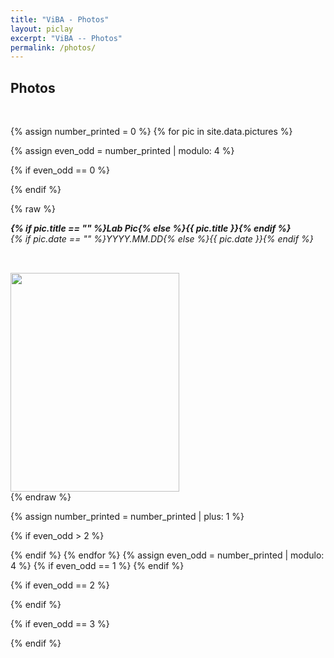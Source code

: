 ```yaml
---
title: "ViBA - Photos"
layout: piclay
excerpt: "ViBA -- Photos"
permalink: /photos/
---
```


<h2>Photos</h2>
<p> &nbsp; </p>
{% assign number_printed = 0 %}
{% for pic in site.data.pictures %}

{% assign even_odd = number_printed | modulo: 4 %}

{% if even_odd == 0 %}
<div class="row">
{% endif %}

{% raw %}
<div class="col-sm-3 clearfix" style="text-align: left;">
  <div class="photo-info" style="height: 80px; text-align: left;">
    <h5 style="margin: 0; text-align: left;">{% if pic.title == "" %}Lab Pic{% else %}<b>{{ pic.title }}</b>{% endif %}</h5>
    <h6 style="margin: 0; text-align: left;">{% if pic.date == "" %}YYYY.MM.DD{% else %}{{ pic.date }}{% endif %}</h6>
  </div>
  <img src="{{ site.url }}{{ site.baseurl }}/images/picpic/Gallery/{{ pic.image }}" class="img-responsive" style="width: 270px; height: 350px; object-fit: cover; text-align: left;" />
</div>
{% endraw %}

{% assign number_printed = number_printed | plus: 1 %}

{% if even_odd > 2 %}
</div>
{% endif %}
{% endfor %}
{% assign even_odd = number_printed | modulo: 4 %}
{% if even_odd == 1 %}
</div>
{% endif %}

{% if even_odd == 2 %}
</div>
{% endif %}

{% if even_odd == 3 %}
</div>
{% endif %}

<p> &nbsp; </p>
<p> &nbsp; </p>
